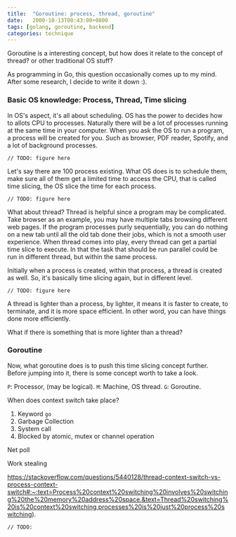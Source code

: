```yaml
---
title:  "Goroutine: process, thread, goroutine"
date:   2000-10-13T00:43:00+0800
tags: [golang, goroutine, backend]
categories: technique
---
```


Goroutine is a interesting concept, but how does it relate to the concept of thread? or other traditional OS stuff?

As programming in Go, this question occasionally comes up to my mind. After some research, I decide to write it down :).

### Basic OS knowledge: Process, Thread, Time slicing
In OS's aspect, it's all about scheduling. OS has the power to decides how to allots CPU to processes. Naturally there will be a lot of processes running at the same time in your computer. When you ask the OS to run a program, a process will be created for you. Such as browser, PDF reader, Spotify, and a lot of background processes. 

`// TODO: figure here`

Let's say there are 100 process existing. What OS does is to schedule them, make sure all of them get a limited time to access the CPU, that is called time slicing, the OS slice the time for each process.

`// TODO: figure here`

What about thread? 
Thread is helpful since a program may be complicated. Take browser as an example, you may have multiple tabs browsing different web pages. If the program processes purly sequentially, you can do nothing on a new tab until all the old tab done their jobs, which is not a smooth user experience. When thread comes into play, every thread can get a partial time slice to execute. In that the task that should be run parallel could be run in different thread, but within the same process. 

Initially when a process is created, within that process, a thread is created as well.
So, it's basically time slicing again, but in different level.

`// TODO: figure here`

A thread is lighter than a process, by lighter, it means it is faster to create, to terminate, and it is more space efficient. In other word, you can have things done more efficiently.

What if there is something that is more lighter than a thread?

### Goroutine
Now, what goroutine does is to push this time slicing concept further.
Before jumping into it, there is some concept worth to take a look.

`P`: Processor, (may be logical).
`M`: Machine, OS thread. 
`G`: Goroutine.

When does context switch take place?
1. Keyword `go`
2. Garbage Collection
3. System call
4. Blocked by atomic, mutex or channel operation

Net poll

Work stealing

https://stackoverflow.com/questions/5440128/thread-context-switch-vs-process-context-switch#:~:text=Process%20context%20switching%20involves%20switching%20the%20memory%20address%20space.&text=Thread%20switching%20is%20context%20switching,processes%20is%20just%20process%20switching).

`// TODO: `

